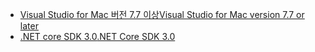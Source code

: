 * [<span data-ttu-id="57760-101">Visual Studio for Mac 버전 7.7 이상</span><span class="sxs-lookup"><span data-stu-id="57760-101">Visual Studio for Mac version 7.7 or later</span></span>](https://visualstudio.microsoft.com/vs/mac/)
* [<span data-ttu-id="57760-102">.NET core SDK 3.0</span><span class="sxs-lookup"><span data-stu-id="57760-102">.NET Core SDK 3.0</span></span>](https://dotnet.microsoft.com/download/dotnet-core/3.0)